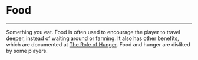 # Food

---

Something you eat. Food is often used to encourage the player to travel deeper, instead of waiting around or farming. It also has other benefits, which are documented at [The Role of Hunger](the_role_of_hunger.md). Food and hunger are disliked by some players.
